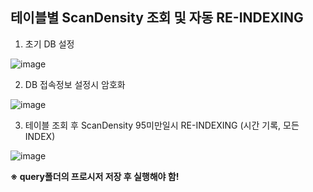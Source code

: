 ## 테이블별 ScanDensity 조회 및 자동 RE-INDEXING

1. 초기 DB 설정


![image](https://github.com/user-attachments/assets/52e07d0c-e16a-415c-9e74-27ece1fb457a)

2. DB 접속정보 설정시 암호화

![image](https://github.com/user-attachments/assets/462a4818-b60f-4359-9dd2-2ccf764d17f8)


3. 테이블 조회 후 ScanDensity 95미만일시 RE-INDEXING (시간 기록, 모든 INDEX)

![image](https://github.com/user-attachments/assets/59277b1a-5dd3-440a-96e2-f76ebe347888)



<b>※ query폴더의 프로시저 저장 후 실행해야 함!</b>
